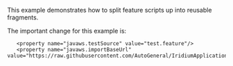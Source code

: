 This example demonstrates how to split feature scripts up into reusable fragments.

The important change for this example is:

```
   <property name="javaws.testSource" value="test.feature"/>
   <property name="javaws.importBaseUrl" value="https://raw.githubusercontent.com/AutoGeneral/IridiumApplicationTesting/master/examples/15.securitytest/"/>
```